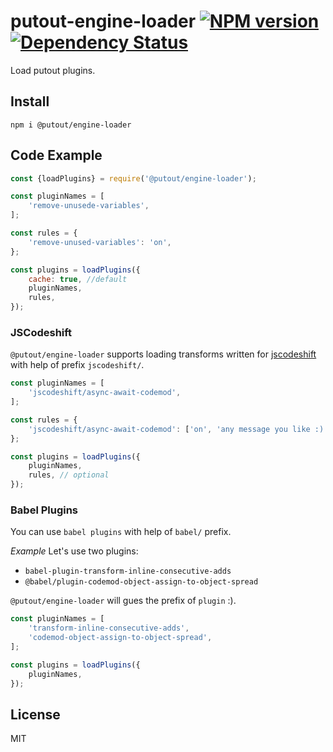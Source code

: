 # putout-engine-loader [![NPM version][NPMIMGURL]][NPMURL] [![Dependency Status][DependencyStatusIMGURL]][DependencyStatusURL]

[NPMIMGURL]: https://img.shields.io/npm/v/@putout/engine-loader.svg?style=flat&longCache=true
[NPMURL]: https://npmjs.org/package/@putout/engine-loader"npm"
[DependencyStatusURL]: https://david-dm.org/coderaiser/putout?path=packages/engine-loader
[DependencyStatusIMGURL]: https://david-dm.org/coderaiser/putout.svg?path=packages/engine-loader

Load putout plugins.

## Install

```
npm i @putout/engine-loader
```

## Code Example

```js
const {loadPlugins} = require('@putout/engine-loader');

const pluginNames = [
    'remove-unusede-variables',
];

const rules = {
    'remove-unused-variables': 'on',
};

const plugins = loadPlugins({
    cache: true, //default
    pluginNames,
    rules,
});
```

### JSCodeshift

`@putout/engine-loader` supports loading transforms written for [jscodeshift](https://github.com/facebook/jscodeshift) with help of prefix `jscodeshift/`.

```js
const pluginNames = [
    'jscodeshift/async-await-codemod',
];

const rules = {
    'jscodeshift/async-await-codemod': ['on', 'any message you like :)'],
};

const plugins = loadPlugins({
    pluginNames,
    rules, // optional
});
```

### Babel Plugins

You can use `babel plugins` with help of `babel/` prefix.

*Example*
Let's use two plugins:

- `babel-plugin-transform-inline-consecutive-adds`
- `@babel/plugin-codemod-object-assign-to-object-spread`

`@putout/engine-loader` will gues the prefix of `plugin` :).

```js
const pluginNames = [
    'transform-inline-consecutive-adds',
    'codemod-object-assign-to-object-spread',
];

const plugins = loadPlugins({
    pluginNames,
});
```

## License

MIT
